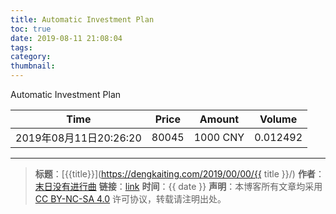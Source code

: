 ```yaml
---
title: Automatic Investment Plan
toc: true
date: 2019-08-11 21:08:04
tags:
category:
thumbnail:
---
```

Automatic Investment Plan

<!--more-->



Time | Price | Amount | Volume
---|--- | --- | ---
2019年08月11日20:26:20 | 80045 | 1000 CNY |0.012492



---
> **标题**：[{{title}}](https://dengkaiting.com/2019/00/00/{{ title }}/)
> **作者**：[末日没有进行曲](https://dengkaiting.com/)
> **链接**：[link](https://dengkaiting.com/)
> **时间**：{{ date }}
> **声明**：本博客所有文章均采用 [CC BY-NC-SA 4.0](https://creativecommons.org/licenses/by-nc-sa/4.0/deed.zh) 许可协议，转载请注明出处。